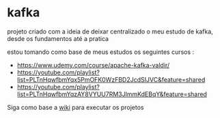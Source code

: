 # kafka
projeto criado com a ideia de deixar centralizado o meu estudo de kafka, desde os fundamentos até a pratica

estou tomando como base de meus estudos os seguintes cursos :
- https://www.udemy.com/course/apache-kafka-valdir/
- https://youtube.com/playlist?list=PLTnHqwfbmYqx5PmOFK0WzFBD2JcdSIJVC&feature=shared
- https://youtube.com/playlist?list=PLTnHqwfbmYqzAY8VYUU7RM3JlmmKdEBqY&feature=shared

Siga como base a [wiki](https://github.com/DRodrigues17/kafka/wiki) para executar os projetos 
